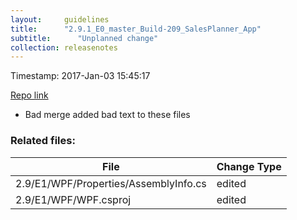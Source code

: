 ```yaml
---
layout:     guidelines
title:      "2.9.1_E0_master_Build-209_SalesPlanner_App"
subtitle:      "Unplanned change"
collection: releasenotes
---
```


Timestamp: 2017-Jan-03 15:45:17

[Repo link](https://exceedrasoftware.visualstudio.com/_git/Product%20%28Documentation%29%20GIT/commit/7023120ee6e53a9ce7969bac3d8a71c58ded6d27)

* Bad merge added bad text to these files


### Related files:

File | Change Type
-------------------------------- | ------------
2.9/E1/WPF/Properties/AssemblyInfo.cs | edited
2.9/E1/WPF/WPF.csproj | edited
